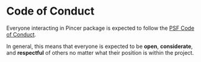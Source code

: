 # Code of Conduct

Everyone interacting in Pincer package is expected to follow the 
[PSF Code of Conduct](https://www.python.org/psf/conduct).

In general, this means that everyone is expected to be **open**,
**considerate**, and **respectful** of others no matter what their position is
within the project.

